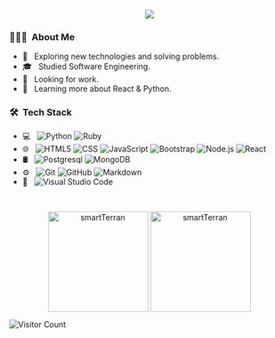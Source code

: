 <img src="https://camo.githubusercontent.com/82291b0fe831bfc6781e07fc5090cbd0a8b912bb8b8d4fec0696c881834f81ac/68747470733a2f2f70726f626f742e6d656469612f394575424971676170492e676966" width="800" height="3">

<p align="center">
<img src="https://readme-typing-svg.herokuapp.com?color=1C71FA&width=420&lines=We+are+Developers+From+Knights+net%F0%9F%97%BF;Working+For+Akatsuki+Division%F0%9F%91%80;also+working+for+hashira+net">
</p>

<h3> 👨🏾‍💻 &nbsp;About Me </h3>

- 🤔 &nbsp; Exploring new technologies and solving problems.
- 🎓 &nbsp; Studied Software Engineering.
- 💼 &nbsp; Looking for work.
- 🌱 &nbsp; Learning more about React & Python.

<h3> 🛠 &nbsp;Tech Stack</h3>

- 💻 &nbsp;
  ![Python](https://img.shields.io/badge/-Python-333333?style=flat&logo=python)
  ![Ruby](https://img.shields.io/badge/-Ruby-333333?style=flat&logo=ruby)
- 🌐 &nbsp;
  ![HTML5](https://img.shields.io/badge/-HTML5-333333?style=flat&logo=HTML5)
  ![CSS](https://img.shields.io/badge/-CSS-333333?style=flat&logo=CSS3&logoColor=1572B6)
  ![JavaScript](https://img.shields.io/badge/-JavaScript-333333?style=flat&logo=javascript)
  ![Bootstrap](https://img.shields.io/badge/-Bootstrap-333333?style=flat&logo=bootstrap&logoColor=563D7C)
  ![Node.js](https://img.shields.io/badge/-Node.js-333333?style=flat&logo=node.js)
  ![React](https://img.shields.io/badge/-React-333333?style=flat&logo=react)
- 🛢 &nbsp;
  ![Postgresql](https://img.shields.io/badge/-Postgresql-333333?style=flat&logo=postgresql)
  ![MongoDB](https://img.shields.io/badge/-MongoDB-333333?style=flat&logo=mongodb)
- ⚙️ &nbsp;
  ![Git](https://img.shields.io/badge/-Git-333333?style=flat&logo=git)
  ![GitHub](https://img.shields.io/badge/-GitHub-333333?style=flat&logo=github)
  ![Markdown](https://img.shields.io/badge/-Markdown-333333?style=flat&logo=markdown)
- 🔧 &nbsp;
  ![Visual Studio Code](https://img.shields.io/badge/-Visual%20Studio%20Code-333333?style=flat&logo=visual-studio-code&logoColor=007ACC)

<br/>

<p align="center">
<img height="180em" src="https://github-readme-stats.vercel.app/api?username=smartTerran&hide_border=true&show_icons=true&theme=radical&bg_color=0D1117" alt="smartTerran" align = "center"/>
<img height="180em" src="https://github-readme-stats.vercel.app/api/top-langs?username=smartTerran&show_icons=true&locale=en&layout=compact&hide_border=true&theme=radical&bg_color=0D1117" alt="smartTerran" align = "center"/>
<!-- <img height="180em" src="https://github-readme-streak-stats.herokuapp.com/?user=smartTerran&theme=radical&show_icons=true&hide_border=true&bg_color=0D1117" alt="smartTerran" align = "center"/> -->
</p>

![Visitor Count](https://profile-counter.glitch.me/{smartTerran}/count.svg)

<!-- <a href="https://github.com/smartTerran">
  <img height="180em" src="https://github-readme-stats.vercel.app/api?username=smartTerran&theme=buefy&show_icons=true" />
</a> -->
<!-- <h3> 👉🏾 &nbsp;Connect with Me </h3> -->
